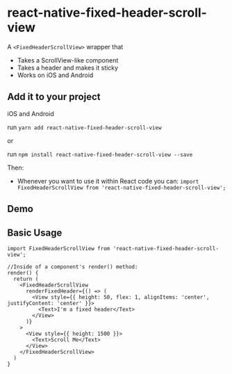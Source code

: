 # react-native-fixed-header-scroll-view

A `<FixedHeaderScrollView>` wrapper that

- Takes a ScrollView-like component
- Takes a header and makes it sticky
- Works on iOS and Android

## Add it to your project

iOS and Android

run `yarn add react-native-fixed-header-scroll-view`

or

run `npm install react-native-fixed-header-scroll-view --save`

Then:

- Whenever you want to use it within React code you can: `import
FixedHeaderScrollView from 'react-native-fixed-header-scroll-view';`

## Demo

## Basic Usage

```
import FixedHeaderScrollView from 'react-native-fixed-header-scroll-view';

//Inside of a component's render() method:
render() {
  return (
    <FixedHeaderScrollView
      renderFixedHeader={() => (
        <View style={{ height: 50, flex: 1, alignItems: 'center', justifyContent: 'center' }}>
          <Text>I'm a fixed header</Text>
        </View>
      )}
    >
      <View style={{ height: 1500 }}>
        <Text>Scroll Me</Text>
      </View>
    </FixedHeaderScrollView>
  )
}
```
